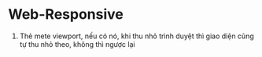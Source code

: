 # Web-Responsive
1. Thẻ mete viewport, nếu có nó, khi thu nhỏ trình duyệt thì giao diện cũng tự thu nhỏ theo, không thì ngược lại
